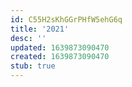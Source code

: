 ```yaml
---
id: C55H2sKhGGrPHfW5ehG6q
title: '2021'
desc: ''
updated: 1639873090470
created: 1639873090470
stub: true
---
```


